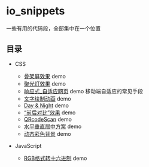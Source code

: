 # io_snippets

一些有用的代码段，全部集中在一个位置

## 目录

- CSS
  - [骨架屏效果](src/CSS/CSS_Skeleton) demo
  - [聚光灯效果](src/CSS/CSS_Spotlight) demo
  - [响应式_自适应网页](src/CSS/CSS_Responsive) demo 移动端自适应的常见手段
  - [文字绘制动画](src/CSS/CSS_Animated_Text) demo
  - [Day & Night](src/CSS/CSS_Day_Night) demo
  - [“前后对比”效果](src/CSS/CSS_ImageComparison) demo
  - [QRcodeScan](src/CSS/CSS_QRcodeScan) demo
  - [水平垂直居中方案](src/CSS/CSS_Center) demo
  - [动态彩色背景](src/CSS/CSS_Dynamic_Background) demo

- JavaScript
  - [RGB格式转十六进制](src/JavaScript/RGBToHexadecimal) demo
  